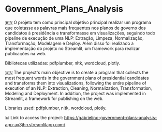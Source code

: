 # Government_Plans_Analysis


🇧🇷 O projeto tem como principal objetivo principal realizar um programa que coletasse as palavras mais frequentes nos planos de governo dos candidatos à presidência e transformasse em visualizações, seguindo todo pipeline de execução de uma NLP: Extração, Limpeza, Normalização, Transformação, Modelagem e Deploy. Além disso foi realizado a implementação do projeto no Streamlit, um framework para realizar publicações na web.

Bibliotecas utilizadas: pdfplumber, nltk, wordcloud, plotly.

🇺🇸 The project's main objective is to create a program that collects the most frequent words in the government plans of presidential candidates and transforms them into visualizations, following the entire pipeline of execution of an NLP: Extraction, Cleaning, Normalization, Transformation, Modeling and Deployment. In addition, the project was implemented in Streamlit, a framework for publishing on the web.

Libraries used: pdfplumber, nltk, wordcloud, plotly.


📊 Link to access the project: https://gabrieljnc-government-plans-analysis-app-ax3jhn.streamlitapp.com/
